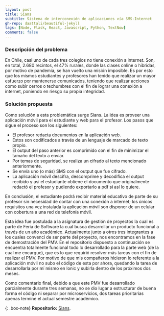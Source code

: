 ```yaml
---
layout: post
title: Sians
subtitle: Sistema de interconexión de aplicaciones vía SMS-Internet
gh-repo: daattali/beautiful-jekyll
tags: [Node, Flask, React, Javascript, Python, TextNow]
comments: false
---
```


### Descripción del problema

En Chile, casi uno de cada tres colegios no tiene conexión a internet. Son, en total, 2.680 recintos, el 47% rurales, donde las clases online o híbridas, por motivo de pandemia, se han vuelto una misión imposible. Es por esto que los mismos estudiantes y profesores han tenido que realizar un mayor esfuerzo por mantenerse comunicados, teniendo que realizar acciones como subir cerros o techumbres con el fin de lograr una conexión a internet, poniendo en riesgo su propia integridad.

### Solución propuesta

Como solución a esta problemática surge Sians. La idea es proveer una aplicación móvil para el estudiante y web para el profesor. Los pasos que sigue el proceso son los siguientes:

- El profesor redacta documentos en la aplicación web.
- Estos son codificados a través de un lenguaje de marcado de texto propio.
- El output del paso anterior es comprimido con el fin de minimizar el tamaño del texto a enviar.
- Por temas de seguridad, se realiza un cifrado al texto mencionado anteriormente.
- Se envía uno (o más) SMS con el output que fue cifrado.
- La aplicación móvil descifra, descomprime y decodifica el output recibido y así el estudiante obtiene el documento que originalmente redactó el profesor y pudiendo exportarlo a pdf si así lo quiere.  

En conclusión, el estudiante podrá recibir material educativo de parte de su profesor sin necesidad de contar con una conexión a internet; los únicos requisitos una vez instalada la aplicación móvil son disponer de un celular con cobertura a una red de telefonía móvil.

Esta idea fue postulada a la asignatura de gestión de proyectos la cual es parte de Feria de Software la cual busca desarrollar un producto funcional a través de un año académico. Actualmente junto a otros tres integrantes a los cuales convencí de ser parte del proyecto, nos encontramos en la fase de demostración del PMV. En el repositorio dispuesto a continuación se encuentra totalmente funcional todo lo desarrollado para la parte web (de la cual me encargue), que es lo que requirió resolver más tareas con el fin de realizar el PMV. Por motivo de que mis compañeros hicieron lo referente a la aplicación móvil no subo el código de esta por ahora, quedando la tarea de desarrollarla por mí mismo en Ionic y subirla dentro de los próximos dos meses. 

Como comentario final, debido a que este PMV fue desarrollado parcialmente durante tres semanas, no se dio lugar a estructurar de buena forma el código ni separar por microservicios, dos tareas prioritarias apenas termine el actual semestre académico. 

{: .box-note}
**Repositorio:** [Sians](https://github.com/ralbarnezs/sians).




